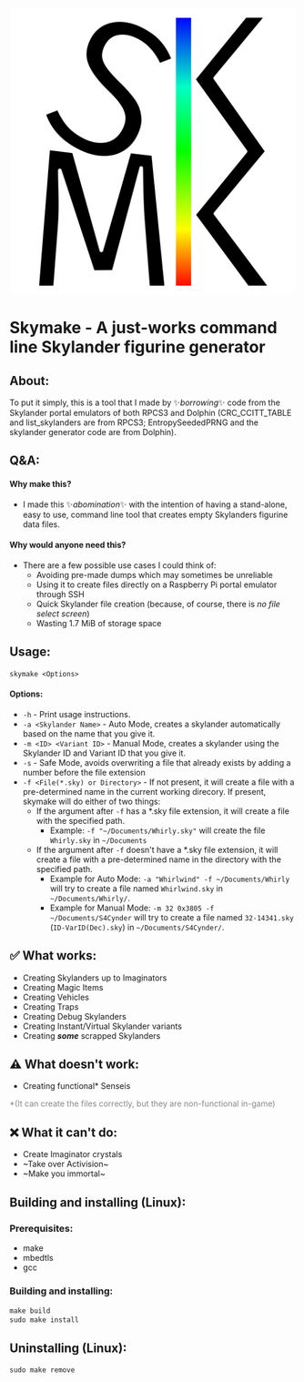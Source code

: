 ![Logo](Logo/logo.svg)

# **Skymake - A just-works command line Skylander figurine generator**

## About:
To put it simply, this is a tool that I made by ✨*borrowing*✨ code from the Skylander portal emulators of both RPCS3 and Dolphin (CRC_CCITT_TABLE and list_skylanders are from RPCS3; EntropySeededPRNG and the skylander generator code are from Dolphin).

## Q&A:
#### Why make this?
- I made this ✨*abomination*✨ with the intention of having a stand-alone, easy to use, command line tool that creates empty Skylanders figurine data files. 
#### Why would anyone need this?
- There are a few possible use cases I could think of:
	+ Avoiding pre-made dumps which may sometimes be unreliable
	+ Using it to create files directly on a Raspberry Pi portal emulator through SSH
	+ Quick Skylander file creation (because, of course, there is *no file select screen*)
	+ Wasting 1.7 MiB of storage space

## Usage:
```
skymake <Options>
```
#### Options:
- `-h` - Print usage instructions.
- `-a <Skylander Name>` - Auto Mode, creates a skylander automatically based on the name that you give it.
- `-m <ID> <Variant ID>` - Manual Mode, creates a skylander using the Skylander ID and Variant ID that you give it.
- `-s` - Safe Mode, avoids overwriting a file that already exists by adding a number before the file extension
- `-f <File(*.sky) or Directory>` - If not present, it will create a file with a pre-determined name in the current working direcory. If present, skymake will do either of two things:
	+ If the argument after `-f` has a *.sky file extension, it will create a file with the specified path.
		+ Example: `-f "~/Documents/Whirly.sky"` will create the file `Whirly.sky` in `~/Documents`
	+ If the argument after `-f` doesn't have a *.sky file extension, it will create a file with a pre-determined name in the directory with the specified path.
		+ Example for Auto Mode: `-a "Whirlwind" -f ~/Documents/Whirly` will try to create a file named `Whirlwind.sky` in `~/Documents/Whirly/`.
		+ Example for Manual Mode: `-m 32 0x3805 -f ~/Documents/S4Cynder` will try to create a file named `32-14341.sky` (`ID-VarID(Dec).sky`) in `~/Documents/S4Cynder/`.

## ✅ What works:
- Creating Skylanders up to Imaginators
- Creating Magic Items
- Creating Vehicles
- Creating Traps
- Creating Debug Skylanders
- Creating Instant/Virtual Skylander variants
- Creating ***some*** scrapped Skylanders

## ⚠️ What doesn't work:
- Creating functional* Senseis 

<span style="color:#888888;">*(It can create the files correctly, but they are non-functional in-game)</span>

## ❌ What it can't do:
- Create Imaginator crystals
- ~Take over Activision~
- ~Make you immortal~

## Building and installing (Linux):
### Prerequisites:
- make
- mbedtls
- gcc

### Building and installing:
``` 
make build
sudo make install
```

## Uninstalling (Linux):
``` 
sudo make remove 
```

